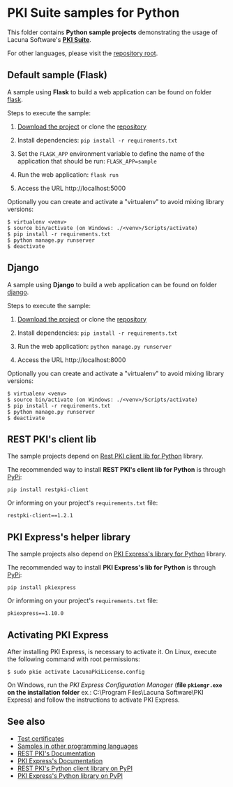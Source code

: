 # PKI Suite samples for Python

This folder contains **Python sample projects** demonstrating the usage of Lacuna Software's
**[PKI Suite](https://www.lacunasoftware.com/pki-suite)**.

For other languages, please visit the [repository root](https://github.com/LacunaSoftware/PkiSuiteSamples).

Default sample (Flask)
----------------------

A sample using **Flask** to build a web application can be found on folder [flask](flask/).

Steps to execute the sample:

1. [Download the project](https://github.com/LacunaSoftware/PkiSuiteSamples/archive/master.zip) or 
   clone the [repository](https://github.com/LacunaSoftware/PkiSuiteSamples.git)
   
1. Install dependencies: `pip install -r requirements.txt`

1. Set the `FLASK_APP` environment variable to define the name of the application that should be run: `FLASK_APP=sample`

1. Run the web application: `flask run`

1. Access the URL http://localhost:5000

Optionally you can create and activate a "virtualenv" to avoid mixing library versions:

	$ virtualenv <venv>
	$ source bin/activate (on Windows: ./<venv>/Scripts/activate)
	$ pip install -r requirements.txt
	$ python manage.py runserver
	$ deactivate

Django
----------------------
A sample using **Django** to build a web application can be found on folder [django](django/).

Steps to execute the sample:

1. [Download the project](https://github.com/LacunaSoftware/PkiSuiteSamples/archive/master.zip) or 
   clone the [repository](https://github.com/LacunaSoftware/PkiSuiteSamples.git)
   
1. Install dependencies: `pip install -r requirements.txt`

1. Run the web application: `python manage.py runserver`

1. Access the URL http://localhost:8000

Optionally you can create and activate a "virtualenv" to avoid mixing library versions:

	$ virtualenv <venv>
	$ source bin/activate (on Windows: ./<venv>/Scripts/activate)
	$ pip install -r requirements.txt
	$ python manage.py runserver
	$ deactivate

REST PKI's client lib
---------------------

The sample projects depend on [Rest PKI client lib for Python](https://github.com/LacunaSoftware/RestPkiPythonClient) library.

The recommended way to install **REST PKI's client lib for Python** is through [PyPi](https://pypi.org):

	pip install restpki-client

Or informing on your project's `requirements.txt` file:

	restpki-client==1.2.1

PKI Express's helper library
----------------------------

The sample projects also depend on [PKI Express's library for Python](https://github.com/LacunaSoftware/PkiExpressPython) library.

The recommended way to install **PKI Express's lib for Python** is through [PyPi](https://pypi.org):

	pip install pkiexpress

Or informing on your project's `requirements.txt` file:

	pkiexpress==1.10.0

Activating PKI Express
----------------------

After installing PKI Express, is necessary to activate it. On Linux, execute the following
command with root permissions:

	$ sudo pkie activate LacunaPkiLicense.config
	
On Windows, run the _PKI Express Configuration Manager_ (**file `pkiemgr.exe` on the installation folder** 
ex.: C:\Program Files\Lacuna Software\PKI Express) and follow the instructions to activate PKI Express.

See also
--------

* [Test certificates](https://docs.lacunasoftware.com/articles/pki-guide/test-certs)
* [Samples in other programming languages](https://github.com/LacunaSoftware/PkiSuiteSamples)
* [REST PKI's Documentation](http://docs.lacunasoftware.com/en-us/articles/rest-pki/python/index.html)
* [PKI Express's Documentation](http://docs.lacunasoftware.com/en-us/articles/pki-express/python/index.html)
* [REST PKI's Python client library on PyPI](https://pypi.org/project/restpki-client)
* [PKI Express's Python library on PyPI](https://pypi.org/project/pkiexpress)